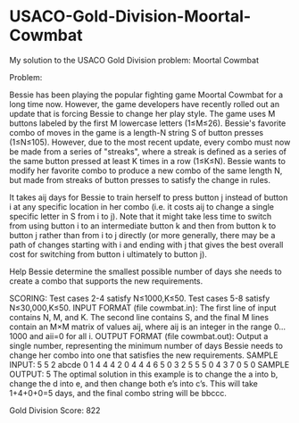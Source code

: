 # USACO-Gold-Division-Moortal-Cowmbat
My solution to the USACO Gold Division problem: Moortal Cowmbat

Problem:

Bessie has been playing the popular fighting game Moortal Cowmbat for a long time now. However, the game developers have recently rolled out an update that is forcing Bessie to change her play style.
The game uses M buttons labeled by the first M lowercase letters (1≤M≤26). Bessie's favorite combo of moves in the game is a length-N string S of button presses (1≤N≤105). However, due to the most recent update, every combo must now be made from a series of "streaks", where a streak is defined as a series of the same button pressed at least K times in a row (1≤K≤N). Bessie wants to modify her favorite combo to produce a new combo of the same length N, but made from streaks of button presses to satisfy the change in rules.

It takes aij days for Bessie to train herself to press button j instead of button i at any specific location in her combo (i.e. it costs aij to change a single specific letter in S from i to j). Note that it might take less time to switch from using button i to an intermediate button k and then from button k to button j rather than from i to j directly (or more generally, there may be a path of changes starting with i and ending with j that gives the best overall cost for switching from button i ultimately to button j).

Help Bessie determine the smallest possible number of days she needs to create a combo that supports the new requirements.

SCORING:
Test cases 2-4 satisfy N≤1000,K≤50.
Test cases 5-8 satisfy N≤30,000,K≤50.
INPUT FORMAT (file cowmbat.in):
The first line of input contains N, M, and K. The second line contains S, and the final M lines contain an M×M matrix of values aij, where aij is an integer in the range 0…1000 and aii=0 for all i.
OUTPUT FORMAT (file cowmbat.out):
Output a single number, representing the minimum number of days Bessie needs to change her combo into one that satisfies the new requirements.
SAMPLE INPUT:
5 5 2
abcde
0 1 4 4 4
2 0 4 4 4
6 5 0 3 2
5 5 5 0 4
3 7 0 5 0
SAMPLE OUTPUT:
5
The optimal solution in this example is to change the a into b, change the d into e, and then change both e’s into c’s. This will take 1+4+0+0=5 days, and the final combo string will be bbccc.

Gold Division Score: 822
